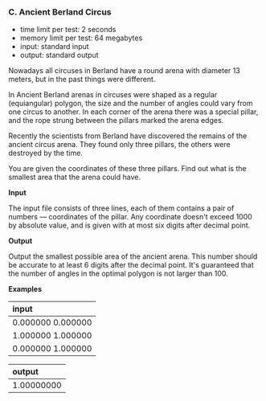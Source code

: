 ### C. Ancient Berland Circus

 - time limit per test: 2 seconds
 - memory limit per test: 64 megabytes
 - input: standard input
 - output: standard output

Nowadays all circuses in Berland have a round arena with diameter 13 meters, but in the past things were different.

In Ancient Berland arenas in circuses were shaped as a regular (equiangular) polygon, the size and the number of angles could vary from one circus to another. In each corner of the arena there was a special pillar, and the rope strung between the pillars marked the arena edges.

Recently the scientists from Berland have discovered the remains of the ancient circus arena. They found only three pillars, the others were destroyed by the time.

You are given the coordinates of these three pillars. Find out what is the smallest area that the arena could have.

**Input**

The input file consists of three lines, each of them contains a pair of numbers –– coordinates of the pillar. Any coordinate doesn't exceed 1000 by absolute value, and is given with at most six digits after decimal point.

**Output**

Output the smallest possible area of the ancient arena. This number should be accurate to at least 6 digits after the decimal point. It's guaranteed that the number of angles in the optimal polygon is not larger than 100.

**Examples**

| input |
|:----- |
|0.000000 0.000000|
|1.000000 1.000000|
|0.000000 1.000000|

| output |
|:------ |
|1.00000000|
